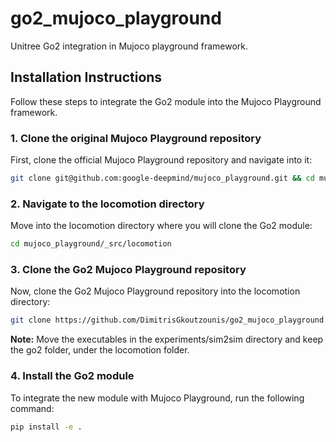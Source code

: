 # go2_mujoco_playground

Unitree Go2 integration in Mujoco playground framework.

## Installation Instructions

Follow these steps to integrate the Go2 module into the Mujoco Playground framework.

### 1. Clone the original Mujoco Playground repository

First, clone the official Mujoco Playground repository and navigate into it:

```bash
git clone git@github.com:google-deepmind/mujoco_playground.git && cd mujoco_playground
```

### 2. Navigate to the locomotion directory
Move into the locomotion directory where you will clone the Go2 module:

```bash
cd mujoco_playground/_src/locomotion
```

### 3. Clone the Go2 Mujoco Playground repository

Now, clone the Go2 Mujoco Playground repository into the locomotion directory:

```bash
git clone https://github.com/DimitrisGkoutzounis/go2_mujoco_playground.git
```
**Note:** Move the executables in the experiments/sim2sim directory and keep the go2 folder, under the locomotion folder.

### 4. Install the Go2 module

To integrate the new module with Mujoco Playground, run the following command:

```bash
pip install -e .
``` 
